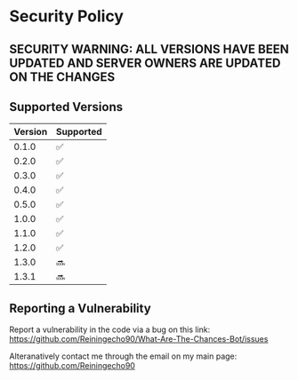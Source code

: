# Security Policy

## SECURITY WARNING: ALL VERSIONS HAVE BEEN UPDATED AND SERVER OWNERS ARE UPDATED ON THE CHANGES

## Supported Versions

| Version | Supported          |
| ------- | ------------------ |
| 0.1.0   | :white_check_mark: |
| 0.2.0   | :white_check_mark: |
| 0.3.0   | :white_check_mark: |
| 0.4.0   | :white_check_mark: |
| 0.5.0   | :white_check_mark: |
| 1.0.0   | :white_check_mark: |
| 1.1.0   | :white_check_mark: |
| 1.2.0   | :white_check_mark: |
| 1.3.0   | :soon: |
| 1.3.1   | :soon: |

## Reporting a Vulnerability

Report a vulnerability in the code via a bug on this link: https://github.com/Reiningecho90/What-Are-The-Chances-Bot/issues

Alteranatively contact me through the email on my main page: https://github.com/Reiningecho90
